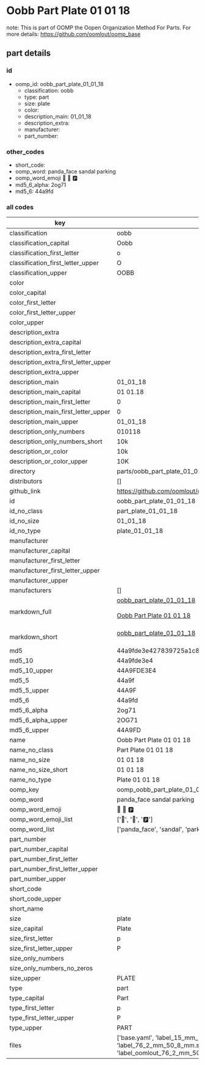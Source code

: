 # Oobb Part Plate 01 01 18  

note: This is part of OOMP the Oopen Organization Method For Parts. For more details: https://github.com/oomlout/oomp_base

##  part details





### id
* oomp_id: oobb_part_plate_01_01_18
  * classification: oobb
  * type: part
  * size: plate
  * color: 
  * description_main: 01_01_18
  * description_extra: 
  * manufacturer: 
  * part_number: 

### other_codes
* short_code: 
* oomp_word: panda_face sandal parking
* oomp_word_emoji :panda_face: :sandal: :parking:
* md5_6_alpha: 2og71
* md5_6: 44a9fd

### all codes 
| key | value |  
| --- | --- |  
| classification | oobb |  
| classification_capital | Oobb |  
| classification_first_letter | o |  
| classification_first_letter_upper | O |  
| classification_upper | OOBB |  
| color |  |  
| color_capital |  |  
| color_first_letter |  |  
| color_first_letter_upper |  |  
| color_upper |  |  
| description_extra |  |  
| description_extra_capital |  |  
| description_extra_first_letter |  |  
| description_extra_first_letter_upper |  |  
| description_extra_upper |  |  
| description_main | 01_01_18 |  
| description_main_capital | 01 01.18 |  
| description_main_first_letter | 0 |  
| description_main_first_letter_upper | 0 |  
| description_main_upper | 01_01_18 |  
| description_only_numbers | 010118 |  
| description_only_numbers_short | 10k |  
| description_or_color | 10k |  
| description_or_color_upper | 10K |  
| directory | parts/oobb_part_plate_01_01_18 |  
| distributors | [] |  
| github_link | https://github.com/oomlout/oomlout_oomp_part_src/tree/main/parts/oobb_part_plate_01_01_18/working |  
| id | oobb_part_plate_01_01_18 |  
| id_no_class | part_plate_01_01_18 |  
| id_no_size | 01_01_18 |  
| id_no_type | plate_01_01_18 |  
| manufacturer |  |  
| manufacturer_capital |  |  
| manufacturer_first_letter |  |  
| manufacturer_first_letter_upper |  |  
| manufacturer_upper |  |  
| manufacturers | [] |  
| markdown_full | [oobb_part_plate_01_01_18](https://github.com/oomlout/oomlout_oomp_part_src/tree/main/parts/oobb_part_plate_01_01_18/working)<br>[](https://github.com/oomlout/oomlout_oomp_part_src/tree/main/parts/oobb_part_plate_01_01_18/working)<br>[Oobb Part Plate 01 01 18](https://github.com/oomlout/oomlout_oomp_part_src/tree/main/parts/oobb_part_plate_01_01_18/working)<br><br> |  
| markdown_short | [oobb_part_plate_01_01_18](https://github.com/oomlout/oomlout_oomp_part_src/tree/main/parts/oobb_part_plate_01_01_18/working)<br><br> |  
| md5 | 44a9fde3e427839725a1c8c313907f6f |  
| md5_10 | 44a9fde3e4 |  
| md5_10_upper | 44A9FDE3E4 |  
| md5_5 | 44a9f |  
| md5_5_upper | 44A9F |  
| md5_6 | 44a9fd |  
| md5_6_alpha | 2og71 |  
| md5_6_alpha_upper | 2OG71 |  
| md5_6_upper | 44A9FD |  
| name | Oobb Part Plate 01 01 18 |  
| name_no_class | Part Plate 01 01 18 |  
| name_no_size | 01 01 18 |  
| name_no_size_short | 01 01 18 |  
| name_no_type | Plate 01 01 18 |  
| oomp_key | oomp_oobb_part_plate_01_01_18 |  
| oomp_word | panda_face sandal parking |  
| oomp_word_emoji | :panda_face: :sandal: :parking: |  
| oomp_word_emoji_list | [':panda_face:', ':sandal:', ':parking:'] |  
| oomp_word_list | ['panda_face', 'sandal', 'parking'] |  
| part_number |  |  
| part_number_capital |  |  
| part_number_first_letter |  |  
| part_number_first_letter_upper |  |  
| part_number_upper |  |  
| short_code |  |  
| short_code_upper |  |  
| short_name |  |  
| size | plate |  
| size_capital | Plate |  
| size_first_letter | p |  
| size_first_letter_upper | P |  
| size_only_numbers |  |  
| size_only_numbers_no_zeros |  |  
| size_upper | PLATE |  
| type | part |  
| type_capital | Part |  
| type_first_letter | p |  
| type_first_letter_upper | P |  
| type_upper | PART |  
| files | ['base.yaml', 'label_15_mm_30_mm.pdf', 'label_15_mm_30_mm.svg', 'label_76_2_mm_50_8_mm.pdf', 'label_76_2_mm_50_8_mm.svg', 'label_oomlout_76_2_mm_50_8_mm.pdf', 'label_oomlout_76_2_mm_50_8_mm.svg', 'readme.md', 'working.json', 'working.yaml'] |  
